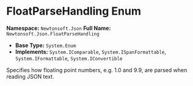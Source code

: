 # FloatParseHandling Enum

**Namespace:** `Newtonsoft.Json`
**Full Name:** `Newtonsoft.Json.FloatParseHandling`
- **Base Type:** `System.Enum`
- **Implements:** `System.IComparable`, `System.ISpanFormattable`, `System.IFormattable`, `System.IConvertible`

Specifies how floating point numbers, e.g. 1.0 and 9.9, are parsed when reading JSON text.